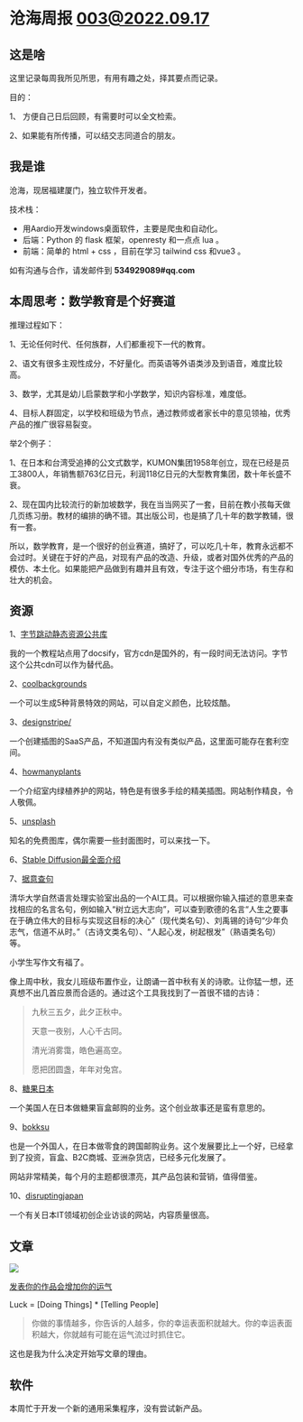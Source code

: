 # 沧海周报 003@2022.09.17

## 这是啥

这里记录每周我所见所思，有用有趣之处，择其要点而记录。

目的：

1、 方便自己日后回顾，有需要时可以全文检索。

2、如果能有所传播，可以结交志同道合的朋友。



## 我是谁

沧海，现居福建厦门，独立软件开发者。

技术栈：

- 用Aardio开发windows桌面软件，主要是爬虫和自动化。
- 后端：Python 的 flask 框架，openresty 和一点点 lua 。
- 前端：简单的 html + css ，目前在学习 tailwind css 和vue3 。

如有沟通与合作，请发邮件到 **534929089#qq.com**



## 本周思考：数学教育是个好赛道

推理过程如下：

1、无论任何时代、任何族群，人们都重视下一代的教育。

2、语文有很多主观性成分，不好量化。而英语等外语类涉及到语音，难度比较高。

3、数学，尤其是幼儿启蒙数学和小学数学，知识内容标准，难度低。

4、目标人群固定，以学校和班级为节点，通过教师或者家长中的意见领袖，优秀产品的推广很容易裂变。

举2个例子：

1、在日本和台湾受追捧的公文式数学，KUMON集团1958年创立，现在已经是员工3800人，年销售额763亿日元，利润118亿日元的大型教育集团，数十年长盛不衰。

2、现在国内比较流行的新加坡数学，我在当当网买了一套，目前在教小孩每天做几页练习册。教材的编排的确不错。其出版公司，也是搞了几十年的数学教辅，很有一套。

所以，数学教育，是一个很好的创业赛道，搞好了，可以吃几十年，教育永远都不会过时。关键在于好的产品，对现有产品的改造、升级，或者对国外优秀的产品的模仿、本土化。如果能把产品做到有趣并且有效，专注于这个细分市场，有生存和壮大的机会。

## 资源

1、[字节跳动静态资源公共库](https://cdn.bytedance.com/)

我的一个教程站点用了docsify，官方cdn是国外的，有一段时间无法访问。字节这个公共cdn可以作为替代品。

2、[coolbackgrounds](https://coolbackgrounds.io/)

一个可以生成5种背景特效的网站，可以自定义颜色，比较炫酷。

3、[designstripe/](https://designstripe.com/)

一个创建插图的SaaS产品，不知道国内有没有类似产品，这里面可能存在套利空间。

4、[howmanyplants](https://howmanyplants.com/about)

一个介绍室内绿植养护的网站，特色是有很多手绘的精美插图。网站制作精良，令人敬佩。

5、[unsplash](https://unsplash.com/)

知名的免费图库，偶尔需要一些封面图时，可以来找一下。

6、[Stable Diffusion最全面介绍](https://mp.weixin.qq.com/s/Q4ZYjUxt22Jsx2W2179C8Q)

7、[据意查句](https://wantquotes.net/)

清华大学自然语言处理实验室出品的一个AI工具。可以根据你输入描述的意思来查找相应的名言名句，例如输入“树立远大志向”，可以查到歌德的名言“人生之要事在于确立伟大的目标与实现这目标的决心”（现代类名句）、刘禹锡的诗句“少年负志气，信道不从时。”（古诗文类名句）、“人起心发，树起根发”（熟语类名句）等。

小学生写作文有福了。

像上周中秋，我女儿班级布置作业，让朗诵一首中秋有关的诗歌。让你猛一想，还真想不出几首应景而合适的。通过这个工具我找到了一首很不错的古诗：

> 九秋三五夕，此夕正秋中。
> 
> 天意一夜别，人心千古同。
> 
> 清光消雾霭，皓色遍高空。
> 
> 愿把团圆盏，年年对兔宫。


8、[糖果日本](https://www.candyjapan.com/)

一个美国人在日本做糖果盲盒邮购的业务。这个创业故事还是蛮有意思的。

9、[bokksu](https://www.bokksu.com/)

也是一个外国人，在日本做零食的跨国邮购业务。这个发展要比上一个好，已经拿到了投资，盲盒、B2C商城、亚洲杂货店，已经多元化发展了。

网站非常精美，每个月的主题都很漂亮，其产品包装和营销，值得借鉴。

10、[disruptingjapan](https://www.disruptingjapan.com/)

一个有关日本IT领域初创企业访谈的网站，内容质量很高。

## 文章

![](https://images.ctfassets.net/s5uo95nf6njh/1mf4WuCw33UGsrQTdkErFe/1b5c74f7b54deb664b6bb39aa6303d35/AF_inline.jpg?w=468&fm=avif)

[发表你的作品会增加你的运气](https://github.com/readme/guides/publishing-your-work)

Luck = [Doing Things] * [Telling People]

>你做的事情越多，你告诉的人越多，你的幸运表面积就越大。你的幸运表面积越大，你就越有可能在运气流过时抓住它。

这也是我为什么决定开始写文章的理由。

## 软件

本周忙于开发一个新的通用采集程序，没有尝试新产品。

